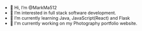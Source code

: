 - 👋 Hi, I’m @MarkMa512
- 👀 I’m interested in full stack software development. 
- 🌱 I’m currently learning Java, JavaScript(React) and Flask
- 📸 I'm currently working on my Photography portfolio website. 

<!---
MarkMa512/MarkMa512 is a ✨ special ✨ repository because its `README.md` (this file) appears on your GitHub profile.
You can click the Preview link to take a look at your changes.
--->
